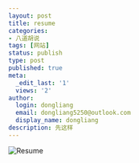 ```yaml
---
layout: post
title: resume
categories:
- 八道胡说
tags: [网站]
status: publish
type: post
published: true
meta:
  _edit_last: '1'
  views: '2'
author:
  login: dongliang
  email: dongliang5250@outlook.com
  display_name: dongliang
description: 先这样
---
```



![Resume](https://adongliang.github.io/images/resume.jpg)

